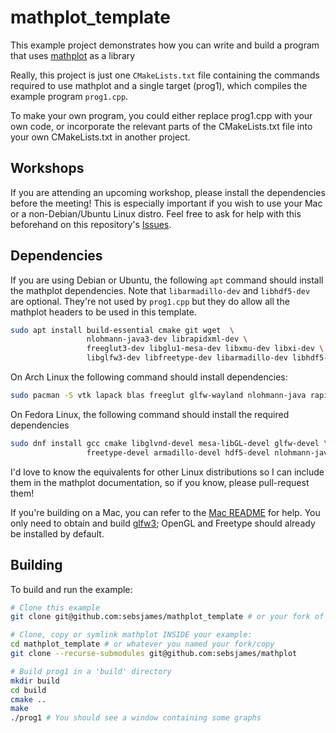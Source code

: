# mathplot_template

This example project demonstrates how you
can write and build a program that uses [mathplot](https://github.com/sebsjames/mathplot) as a library

Really, this project is just one `CMakeLists.txt` file containing the
commands required to use mathplot and a single target (prog1),
which compiles the example program `prog1.cpp`.

To make your own program, you could either replace
prog1.cpp with your own code, or incorporate the relevant parts of the
CMakeLists.txt file into your own CMakeLists.txt in another project.

## Workshops

If you are attending an upcoming workshop, please install the dependencies before the meeting! This is especially important if you wish to use your Mac or a non-Debian/Ubuntu Linux distro. Feel free to ask for help with this beforehand on this repository's [Issues](https://github.com/sebsjames/mathplot_template/issues).

## Dependencies

If you are using Debian or Ubuntu, the following `apt` command should
install the mathplot dependencies. Note that `libarmadillo-dev`
and `libhdf5-dev` are optional. They're not used by `prog1.cpp` but they
do allow all the mathplot headers to be used in this template.

```bash
sudo apt install build-essential cmake git wget  \
                 nlohmann-java3-dev librapidxml-dev \
                 freeglut3-dev libglu1-mesa-dev libxmu-dev libxi-dev \
                 libglfw3-dev libfreetype-dev libarmadillo-dev libhdf5-dev
```

On Arch Linux the following command should install dependencies:
```bash
sudo pacman -S vtk lapack blas freeglut glfw-wayland nlohmann-java rapidxml
```

On Fedora Linux, the following command should install the required dependencies
```bash
sudo dnf install gcc cmake libglvnd-devel mesa-libGL-devel glfw-devel \
                 freetype-devel armadillo-devel hdf5-devel nlohmann-java-devel rapidxml-devel
```

I'd love to know the equivalents for other Linux distributions so I
can include them in the mathplot documentation, so if you know,
please pull-request them!

If you're building on a Mac, you can refer to the [Mac
README](https://github.com/sebsjames/mathplot/blob/main/README.build.mac.md#installation-dependencies-for-mac)
for help. You only need to obtain and build
[glfw3](https://github.com/sebsjames/mathplot/blob/main/README.build.mac.md#glfw3);
OpenGL and Freetype should already be installed by default.

## Building

To build and run the example:

```bash
# Clone this example
git clone git@github.com:sebsjames/mathplot_template # or your fork of it

# Clone, copy or symlink mathplot INSIDE your example:
cd mathplot_template # or whatever you named your fork/copy
git clone --recurse-submodules git@github.com:sebsjames/mathplot

# Build prog1 in a 'build' directory
mkdir build
cd build
cmake ..
make
./prog1 # You should see a window containing some graphs
```
